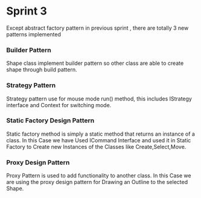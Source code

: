 # Sprint 3
Except abstract factory pattern in previous sprint , there are totally 3 new patterns implemented

### Builder Pattern
Shape class implement builder pattern so other class are able to create shape through build pattern.
### Strategy Pattern
Strategy pattern use for mouse mode run() method, this includes IStrategy interface and Context for switching mode.

### Static Factory Design Pattern
Static factory method is simply a static method that returns an instance of a class. In this Case we have Used ICommand Interface and used it in Static Factory to Create new Instances of the Classes like Create,Select,Move.

### Proxy Design Pattern
Proxy Pattern is used to add functionality to another class. In this Case we are using the proxy design pattern for Drawing an Outline to the selected Shape.